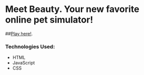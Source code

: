 <h1> Meet Beauty. Your new favorite online pet simulator!</h1>
##<a href="https://beauty-simulator.netlify.app/">Play here!</a>.

<h3> Technologies Used: </h3>
<ul>
<li> HTML</li>
<li>JavaScript</li>
<li>CSS</li>
<ul>